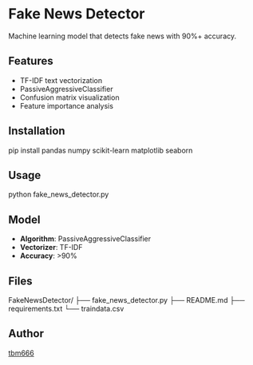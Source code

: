 # Fake News Detector

Machine learning model that detects fake news with 90%+ accuracy.

## Features

- TF-IDF text vectorization
- PassiveAggressiveClassifier
- Confusion matrix visualization
- Feature importance analysis

## Installation

pip install pandas numpy scikit-learn matplotlib seaborn

## Usage

python fake_news_detector.py

## Model

- **Algorithm**: PassiveAggressiveClassifier
- **Vectorizer**: TF-IDF
- **Accuracy**: >90%

## Files

FakeNewsDetector/
├── fake_news_detector.py
├── README.md
├── requirements.txt
└── traindata.csv

## Author

[tbm666](https://github.com/tbm666)
